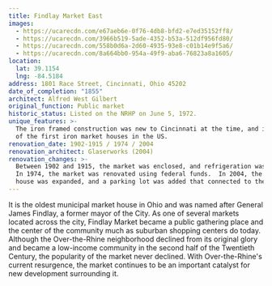```yaml
---
title: Findlay Market East
images:
  - https://ucarecdn.com/e67aeb6e-0f76-4db8-bfd2-e7ed35152ff8/
  - https://ucarecdn.com/3966b519-5ade-4352-b53a-512df956fd80/
  - https://ucarecdn.com/558b0d6a-2d60-4935-93e8-c01b14e9f5a6/
  - https://ucarecdn.com/8a664bb0-954a-49f9-aba6-76823a8a1605/
location:
  lat: 39.1154
  lng: -84.5184
address: 1801 Race Street, Cincinnati, Ohio 45202
date_of_completion: "1855"
architect: Alfred West Gilbert
original_function: Public market
historic_status: Listed on the NRHP on June 5, 1972.
unique_features: >-
  The iron framed construction was new to Cincinnati at the time, and it was one
  of the first iron market houses in the US.
renovation_date: 1902-1915 / 1974 / 2004
renovation_architect: Glaserworks (2004)
renovation_changes: >-
  Between 1902 and 1915, the market was enclosed, and refrigeration was added. 
  In 1974, the market was renovated using federal funds.  In 2004, the market
  house was expanded, and a parking lot was added that connected to the market.
---
```


It is the oldest municipal market house in Ohio and was named after General James Findlay, a former mayor of the City. As one of several markets located across the city, Findlay Market became a public gathering place and the center of the community much as suburban shopping centers do today. Although the Over-the-Rhine neighborhood declined from its original glory and became a low-income community in the second half of the Twentieth Century, the popularity of the market never declined. With Over-the-Rhine's current resurgence, the market continues to be an important catalyst for new development surrounding it.
